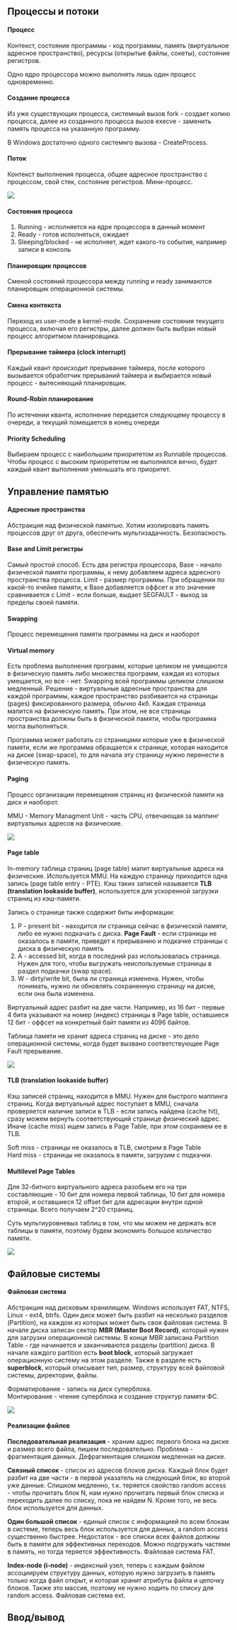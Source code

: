 ## Процессы и потоки
#### Процесс
Контекст, состояние программы - код программы, память (виртуальное адресное пространство), ресурсы (открытые файлы, сокеты), состояние регистров.  

Одно ядро процессора можно выполнять лишь один процесс одновременно.

#### Создание процесса
Из уже существующих процесса, системный вызов fork - создает копию процесса, далее из созданного процесса вызов execve - заменить память процесса на указанную программу.  

В Windows достаточно одного системнго вызова - CreateProcess.

#### Поток
Контекст выполнения процесса, общее адресное пространство с процессом, свой стек, состояние регистров. Мини-процесс.

![](data/proc.jpg)

#### Состояния процесса
1. Running - исполняется на ядре процессора в данный момент
2. Ready - готов исполняться, ожидает
3. Sleeping/blocked - не исполняет, ждет какого-то события, например записи в консоль

#### Планировщик процессов
Сменой состояний процессора между running и ready занимаются планировщик операционной системы. 

#### Смена контекста
Переход из user-mode в kernel-mode. Сохранение состояния текущего процесса, включая его регистры, далее должен быть выбран новый процесс алгоритмом планировщика. 

#### Прерывание таймера (clock interrupt)
Каждый квант происходит прерывание таймера, после которого вызывается обработчик прерываний таймера и выбирается новый процесс - вытесняющий планировщик.

#### Round-Robin планирование
По истечении кванта, исполнение передается следующему процессу в очереди, а текущий помещается в конец очереди

#### Priority Scheduling
Выбираем процесс с наибольшим приоритетом из Runnable процессов. Чтобы процесс с высоким приоритетом не выполнялся вечно, будет каждый квант выполнения уменьшать его приоритет.


## Управление памятью
#### Адресные пространства
Абстракция над физической памятью. Хотим изолировать память процессов друг от друга, обеспечить мультизадачность. Безопасность.

#### Base and Limit регистры
Самый простой способ. Есть два регистра процессора, Base - начало физической памяти программы, к нему добавляем адреса адресного пространства процесса. Limit - размер программы. При обращении по какой-то ячейке памяти, к Base добавляется оффсет и это значение сравнивается с Limit - если больше, выдает SEGFAULT - выход за пределы своей памяти.

#### Swapping
Процесс перемещения памяти программы на диск и наоборот

#### Virtual memory
Есть проблема выполнения программ, которые целиком не умещаются в физическую память либо множества программ, каждая из которых умещается, но все - нет. Swapping всей программы целиком слишком медленный. Решение - виртуальные адресные пространства для каждой программы, каждое пространство разбивается на страницы (pages) фиксированного размера, обычно 4кб. Каждая страница мапится на физическую память. При этом, не все страницы пространства должны быть в физической памяти, чтобы программа могла выполняться. 

Программа может работать со страницами которые уже в физической памяти, если же программа обращается к странице, которая находится на диске (swap-space), то для начала эту страницу нужно перенести в физическую память. 

#### Paging
Процесс организации перемещения страниц из физической памяти на диск и наоборот.

MMU - Memory Managment Unit - часть CPU, отвечающая за маппинг виртуальных адресов на физические.

![](data/paging.png)

#### Page table
In-memory таблица страниц (page table) мапит виртуальные адреса на физические. Используется MMU. На каждую страницу приходится одна запись (page table entry - PTE). Кэш таких записей называется **TLB (translation lookaside buffer)**, используется для ускоренной загрузки страниц из кэш-памяти.

Запись о странице также содержит биты информации:
1. P - present bit - находится ли страница сейчас в физической памяти, либо ее нужно подкачать с диска. **Page Fault** - если страницы не оказалось в памяти, приведет к прерыванию и подкачке страницы с диска в физическую память
2. A - accessed bit, когда в последний раз использовалась страница. Нужен для того, чтобы выгружать неиспользуемые страницы в раздел подкачки (swap space).
3. W - dirty/write bit, была ли страница изменена. Нужен, чтобы понимать, нужно ли обновлять сохраненную страницу на диске, если она была изменена.

Виртуальный адрес разбит на две части. Например, из 16 бит - первые 4 бита указывают на номер (индекс) страницы в Page table, оставшиеся 12 бит - оффсет на конкретный байт памяти из 4096 байтов.  

Таблица памяти не хранит адреса страниц на диске - это дело операционной системы, когда будет вызвано соответствующее Page Fault прерывание.

![](data/paging2.jpg)

#### TLB (translation lookaside buffer)
Кэш записей страниц, находится в MMU. Нужен для быстрого маппинга страниц. Когда виртуальный адрес поступает в MMU, сначала проверяется наличие записи в TLB - если запись найдена (cache hit), сразу можем вернуть соответствующий странице физический адрес. Иначе (cache miss) ищем запись в Page Table, при этом сохраняем ее в TLB.

Soft miss - страницы не оказалось в TLB, смотрим в Page Table  
Hard miss - страницы не оказалось в памяти, загрузим с подкачки. 

#### Multilevel Page Tables
Для 32-битного виртуального адреса разобьем его на три составляющие - 10 бит для номера первой таблицы, 10 бит для номера второй, и оставшиеся 12 offset бит для адресации внутри одной страницы. Всего получаем 2^20 страниц.

Суть мультиуровневых таблиц в том, что мы можем не держать все таблицы в памяти, поэтому будем экономить большое количество памяти.

![](data/multilevel_table.png)




## Файловые системы
#### Файловая система
Абстракция над дисковым хранилищем. Windows использует FAT, NTFS, Linux - ext4, btrfs. Один диск может быть разбит на несколько разделов (Partition), на каждом из которых может быть своя файловая система. В начале диска записан сектор **MBR (Master Boot Record)**, который нужен для загрузки операционной системы. В конце MBR записана Partition Table - где начинается и заканчиваются разделы (partition) диска. В начале каждого partition есть **boot block**, который загружает операционную систему на этом разделе. Также в разделе есть **superblock**, который описывает тип, размер, структуру всей файловой системы, директории, файлы. 

Форматирование - запись на диск суперблока.   
Монтирование - чтение суперблока и создание структур памяти ФС.  



![](data/disk_partition.png)

#### Реализации файлов
**Последовательная реализация** - храним адрес первого блока на диске и размер всего файла, пишем последовательно. Проблема - фрагментация данных. Дефрагментация слишком медленная на диске.  

**Связный список** - список из адресов блоков диска. Каждый блок будет разбит на две части - в первой указатель на следующий блок, во второй уже данные. Слишком медленно, т.к. теряется свойство random access - чтобы прочитать блок N, нам нужно прочитать первый блок списка и переходить далее по списку, пока не найдем N.  Кроме того, не весь блок используется для данных.

**Один большой список** - единый список с информацией по всем блокам в системе, теперь весь блок используется для данных, а random access существенно быстрее. Недостаток - все списки всех файлов должны быть в памяти для эффективных переходов. Можно подгружать частями в память, но тогда теряется эффективность. Файловая система FAT.

**Index-node (i-node)** - индексный узел, теперь с каждым файлом ассоциируем структуру данных, которую нужно загрузить в память только когда файл открыт, и которая хранит атрибуты файла и цепочку блоков. Также это массив, поэтому не нужно ходить по списку для random access. Файловая система ext.




## Ввод/вывод


